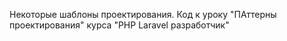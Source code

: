 Некоторые шаблоны проектирования. Код к уроку "ПАттерны проектирования" курса "PHP Laravel разработчик"
